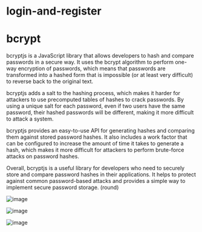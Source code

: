 # login-and-register

# bcrypt 

bcryptjs is a JavaScript library that allows developers to hash and compare passwords in a secure way. It uses the bcrypt algorithm to perform one-way encryption of passwords, which means that passwords are transformed into a hashed form that is impossible (or at least very difficult) to reverse back to the original text.

bcryptjs adds a salt to the hashing process, which makes it harder for attackers to use precomputed tables of hashes to crack passwords. By using a unique salt for each password, even if two users have the same password, their hashed passwords will be different, making it more difficult to attack a system.

bcryptjs provides an easy-to-use API for generating hashes and comparing them against stored password hashes. It also includes a work factor that can be configured to increase the amount of time it takes to generate a hash, which makes it more difficult for attackers to perform brute-force attacks on password hashes.

Overall, bcryptjs is a useful library for developers who need to securely store and compare password hashes in their applications. It helps to protect against common password-based attacks and provides a simple way to implement secure password storage.
(round)

![image](https://user-images.githubusercontent.com/116658648/218718992-5699a814-2544-4bb5-942b-9e365609e71e.png)

![image](https://user-images.githubusercontent.com/116658648/218719092-ac29f9fd-473a-4bf1-ad11-cc7666d9ae05.png)

![image](https://user-images.githubusercontent.com/116658648/224922634-0cd4dc79-ee29-4a26-bfa2-a9d274fb7e27.png)
